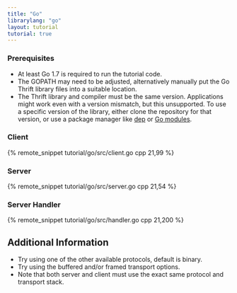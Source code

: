 ```yaml
---
title: "Go"
librarylang: "go"
layout: tutorial
tutorial: true
---
```


### Prerequisites

 * At least Go 1.7 is required to run the tutorial code.
 * The GOPATH may need to be adjusted, alternatively manually put the Go Thrift library files into a suitable location.
 * The Thrift library and compiler must be the same version. Applications might work even with a version mismatch, but this unsupported.
To use a specific version of the library, either clone the repository for that version, or use a package manager like [dep](https://golang.github.io/dep/) or [Go modules](https://go.dev/wiki/Modules).


### Client

{% remote_snippet tutorial/go/src/client.go cpp 21,99 %}


### Server

{% remote_snippet tutorial/go/src/server.go cpp 21,54 %}


### Server Handler

{% remote_snippet tutorial/go/src/handler.go cpp 21,200 %}


## Additional Information

 * Try using one of the other available protocols, default is binary.
 * Try using the buffered and/or framed transport options.
 * Note that both server and client must use the exact same protocol and transport stack.

